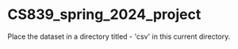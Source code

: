 # CS839_spring_2024_project

Place the dataset in a directory titled - 'csv' in this current directory.
